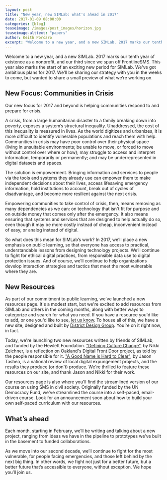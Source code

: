 ```yaml
---
layout: post
title: "New year, new SIMLab: what's ahead in 2017"
date: 2017-01-09 08:00:00
categories: [blog]
teaseimage: /images/post_images/horizon.jpg
teaseimage-alttext: "papers"
author: Keith Porcaro
excerpt: "Welcome to a new year, and a new SIMLab. 2017 marks our tenth year of existence as a nonprofit, and our third since we spun off FrontlineSMS. This year also marks the start of an exciting new period for SIMLab. We've got ambitious plans for 2017. We'll be sharing our strategy with you in the weeks to come, but wanted to share a small preview of what we’re working on."
---
```


Welcome to a new year, and a new SIMLab. 2017 marks our tenth year of existence as a nonprofit, and our third since we spun off FrontlineSMS. This year also marks the start of an exciting new period for SIMLab. We've got ambitious plans for 2017. We'll be sharing our strategy with you in the weeks to come, but wanted to share a small preview of what we’re working on.

## New Focus: Communities in Crisis
Our new focus for 2017 and beyond is helping communities respond to and prepare for crisis.

A crisis, from a large humanitarian disaster to a family breaking down into poverty, exposes a system’s structural inequality. Unaddressed, the cost of this inequality is measured in lives. As the world digitizes and urbanizes, it is more difficult to identify vulnerable populations and reach them with help. Communities in crisis may have poor control over their physical space (living in unsuitable environments; be unable to move, or forced to move without control over where or how); may struggle to access and interpret information, temporarily or permanently; and may be underrepresented in digital datasets and spaces. 

The solution is empowerment. Bringing information and services to people via the tools and systems they already use can empower them to make independent decisions about their lives, access lifesaving emergency information, hold institutions to account, break out of cycles of disadvantage, and become more resilient against the next crisis.

Empowering communities to take control of crisis, then, means removing as many dependencies as we can: on technology that isn't fit for purpose and on outside money that comes only after the emergency. It also means ensuring that systems and services that are designed to help actually do so, even though it may be more costly instead of cheap, inconvenient instead of easy, or analog instead of digital.

So what does this mean for SIMLab’s work? In 2017, we’ll place a new emphasis on public learning, so that everyone has access to practical, understandable lessons from designing technology projects. We’ll continue to fight for ethical digital practices, from responsible data use to digital protection issues. And of course, we’ll continue to help organizations develop interaction strategies and tactics that meet the most vulnerable where they are.


## New Resources
As part of our commitment to public learning, we've launched a new resources page. It's a modest start, but we're excited to add resources from SIMLab and others in the coming months, along with better ways to categorize and search for what you need. If you have a resource you'd like to add, or one you'd like to see, [let us know](mailto:hello@simlab.org). To house all of this, we have a new site, designed and built by [District Design Group](http://districtdesigngroup.com). You’re on it right now, in fact.

Today, we're launching two new resources written by friends of SIMLab, and funded by the Hewlett Foundation. ["Defining Culture Change"]({{site.baseurl}}/resources/digitalfrontdoor/), by Nikki Zeichner, is a reflection on Oakland's Digital Front Door project, as told by the people responsible for it. ["A Good Name is Hard to Clear"]({{site.baseurl}}/resources/expungement/), by Jason Tashea, is a national review of local digital expungement projects, and the results they produce (or don't) produce. We're thrilled to feature these resources on our site, and thank Jason and Nikki for their work.

Our resources page is also where you'll find the streamlined version of our course on using SMS in civil society. Originally funded by the UN Democracy Fund, we've streamlined the course into a self-paced, email-driven course. Look for an announcement soon about how to build your own self-paced curriculum with our resources.

## What’s ahead
Each month, starting in February, we’ll be writing and talking about a new project, ranging from ideas we have in the pipeline to prototypes we’ve built in the basement to funded collaborations.

As we move into our second decade, we’ll continue to fight for the most vulnerable, for people facing emergencies, and those left behind by the next big thing. In other words, we fight not just for a better future, but a better future that’s accessible to everyone, without exception. We hope you’ll join us.
